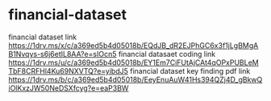 # financial-dataset
financial dataset link
https://1drv.ms/x/c/a369ed5b4d05018b/EQdJB_dR2EJPhGC6x3f1jLgBMgAB1Nvqys-s6j6etIL8AA?e=sIOcn5
financial datasaet coding link
https://1drv.ms/u/c/a369ed5b4d05018b/EY1Em7CiFUtAjCAt4qOPxPUBLeMTbF8CRFHl4Ku69NXVTQ?e=yibdJ5
financial dataset key finding pdf link
https://1drv.ms/b/c/a369ed5b4d05018b/EeyEnuAuW41Hs394QZj4D_gBkwQiOlKxzJW50NeDSXfcyg?e=eaP3BW
